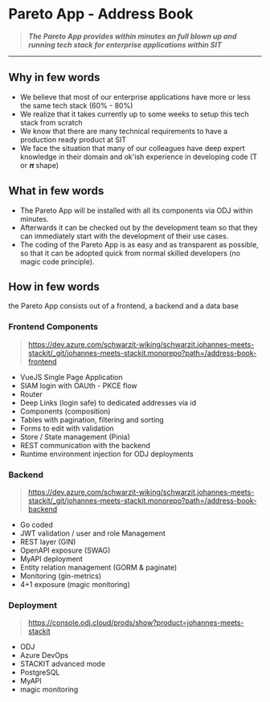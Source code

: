 # Pareto App - Address Book

>
> ***The Pareto App provides within minutes an full blown up and running tech stack for enterprise applications within SIT*** 
>

-------------------------

## Why in few words
* We believe that most of our enterprise applications have more or less the same tech stack (60% - 80%)
* We realize that it takes currently up to some weeks to setup this tech stack from scratch
* We know that there are many technical requirements to have a production ready product at SIT
* We face the situation that many of our colleagues have deep expert knowledge in their domain and ok'ish experience in developing code (T or 𝝅 shape)

## What in few words
* The Pareto App will be installed with all its components via ODJ within minutes.
* Afterwards it can be checked out by the development team so that they can immediately start with the development of their use cases.
* The coding of the Pareto App is as easy and as transparent as possible, so that it can be adopted quick from normal skilled developers (no magic code principle).

## How in few words
the Pareto App consists out of a frontend, a backend and a data base

### Frontend Components
> https://dev.azure.com/schwarzit-wiking/schwarzit.johannes-meets-stackit/_git/johannes-meets-stackit.monorepo?path=/address-book-frontend
* VueJS Single Page Application
* SIAM login with OAUth - PKCE flow 
* Router
* Deep Links (login safe) to dedicated addresses via id
* Components (composition)
* Tables with pagination, filtering and sorting
* Forms to edit with validation
* Store / State management (Pinia)
* REST communication with the backend
* Runtime environment injection for ODJ deployments

### Backend
> https://dev.azure.com/schwarzit-wiking/schwarzit.johannes-meets-stackit/_git/johannes-meets-stackit.monorepo?path=/address-book-backend
* Go coded
* JWT validation / user and role Management
* REST layer (GIN)
* OpenAPI exposure (SWAG)
* MyAPI deployment
* Entity relation management (GORM & paginate)
* Monitoring (gin-metrics)
* 4+1 exposure (magic monitoring)

### Deployment
> https://console.odj.cloud/prods/show?product=johannes-meets-stackit
* ODJ
* Azure DevOps
* STACKIT advanced mode
* PostgreSQL
* MyAPI
* magic monitoring